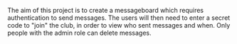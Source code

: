 The aim of this project is to create a messageboard which requires authentication to send messages. The users will then need to enter a secret code to "join" the club, in order to view who sent messages and when. Only people with the admin role can delete messages.